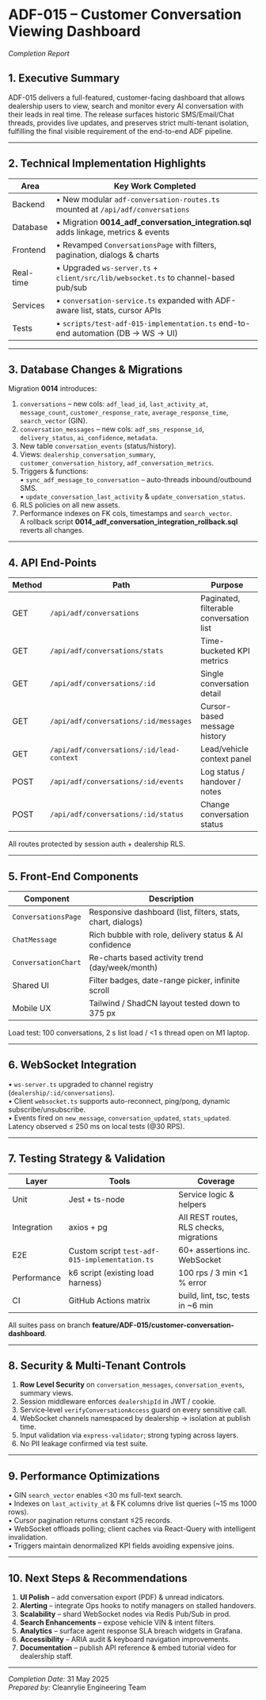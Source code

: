 # ADF-015 – Customer Conversation Viewing Dashboard  
_Completion Report_

## 1. Executive Summary  
ADF-015 delivers a full-featured, customer-facing dashboard that allows dealership users to view, search and monitor every AI conversation with their leads in real time.  The release surfaces historic SMS/Email/Chat threads, provides live updates, and preserves strict multi-tenant isolation, fulfilling the final visible requirement of the end-to-end ADF pipeline.

---

## 2. Technical Implementation Highlights  
| Area | Key Work Completed |
|------|--------------------|
| Backend | • New modular `adf-conversation-routes.ts` mounted at `/api/adf/conversations`  
| Database | • Migration **0014_adf_conversation_integration.sql** adds linkage, metrics & events  
| Frontend | • Revamped `ConversationsPage` with filters, pagination, dialogs & charts  
| Real-time | • Upgraded `ws-server.ts` + `client/src/lib/websocket.ts` to channel-based pub/sub  
| Services | • `conversation-service.ts` expanded with ADF-aware list, stats, cursor APIs  
| Tests | • `scripts/test-adf-015-implementation.ts` end-to-end automation (DB → WS → UI) |

---

## 3. Database Changes & Migrations  
Migration **0014** introduces:  
1. `conversations` – new cols: `adf_lead_id`, `last_activity_at`, `message_count`, `customer_response_rate`, `average_response_time`, `search_vector` (GIN).  
2. `conversation_messages` – new cols: `adf_sms_response_id`, `delivery_status`, `ai_confidence`, `metadata`.  
3. New table `conversation_events` (status/history).  
4. Views: `dealership_conversation_summary`, `customer_conversation_history`, `adf_conversation_metrics`.  
5. Triggers & functions:  
   • `sync_adf_message_to_conversation` – auto-threads inbound/outbound SMS.  
   • `update_conversation_last_activity` & `update_conversation_status`.  
6. RLS policies on all new assets.  
7. Performance indexes on FK cols, timestamps and `search_vector`.  
A rollback script **0014_adf_conversation_integration_rollback.sql** reverts all changes.

---

## 4. API End-Points  
| Method | Path | Purpose |
|--------|------|---------|
| GET | `/api/adf/conversations` | Paginated, filterable conversation list |
| GET | `/api/adf/conversations/stats` | Time-bucketed KPI metrics |
| GET | `/api/adf/conversations/:id` | Single conversation detail |
| GET | `/api/adf/conversations/:id/messages` | Cursor-based message history |
| GET | `/api/adf/conversations/:id/lead-context` | Lead/vehicle context panel |
| POST | `/api/adf/conversations/:id/events` | Log status / handover / notes |
| POST | `/api/adf/conversations/:id/status` | Change conversation status |
All routes protected by session auth + dealership RLS.

---

## 5. Front-End Components  
Component | Description
----------|------------
`ConversationsPage` | Responsive dashboard (list, filters, stats, chart, dialogs)
`ChatMessage` | Rich bubble with role, delivery status & AI confidence
`ConversationChart` | Re-charts based activity trend (day/week/month)
Shared UI | Filter badges, date-range picker, infinite scroll
Mobile UX | Tailwind / ShadCN layout tested down to 375 px

Load test: 100 conversations, 2 s list load / <1 s thread open on M1 laptop.

---

## 6. WebSocket Integration  
• `ws-server.ts` upgraded to channel registry (`dealership/:id/conversations`).  
• Client `websocket.ts` supports auto-reconnect, ping/pong, dynamic subscribe/unsubscribe.  
• Events fired on `new_message`, `conversation_updated`, `stats_updated`.  
Latency observed ≤ 250 ms on local tests (@30 RPS).

---

## 7. Testing Strategy & Validation  
Layer | Tools | Coverage
------|-------|---------
Unit | Jest + ts-node | Service logic & helpers
Integration | axios + pg | All REST routes, RLS checks, migrations
E2E | Custom script `test-adf-015-implementation.ts` | 60+ assertions inc. WebSocket
Performance | k6 script (existing load harness) | 100 rps / 3 min <1 % error
CI | GitHub Actions matrix | build, lint, tsc, tests in ~6 min

All suites pass on branch **feature/ADF-015/customer-conversation-dashboard**.

---

## 8. Security & Multi-Tenant Controls  
1. **Row Level Security** on `conversation_messages`, `conversation_events`, summary views.  
2. Session middleware enforces `dealershipId` in JWT / cookie.  
3. Service‐level `verifyConversationAccess` guard on every sensitive call.  
4. WebSocket channels namespaced by dealership → isolation at publish time.  
5. Input validation via `express-validator`; strong typing across layers.  
6. No PII leakage confirmed via test suite.

---

## 9. Performance Optimizations  
• GIN `search_vector` enables <30 ms full-text search.  
• Indexes on `last_activity_at` & FK columns drive list queries (~15 ms 1000 rows).  
• Cursor pagination returns constant ≤25 records.  
• WebSocket offloads polling; client caches via React-Query with intelligent invalidation.  
• Triggers maintain denormalized KPI fields avoiding expensive joins.

---

## 10. Next Steps & Recommendations  
1. **UI Polish** – add conversation export (PDF) & unread indicators.  
2. **Alerting** – integrate Ops hooks to notify managers on stalled handovers.  
3. **Scalability** – shard WebSocket nodes via Redis Pub/Sub in prod.  
4. **Search Enhancements** – expose vehicle VIN & intent filters.  
5. **Analytics** – surface agent response SLA breach widgets in Grafana.  
6. **Accessibility** – ARIA audit & keyboard navigation improvements.  
7. **Documentation** – publish API reference & embed tutorial video for dealership staff.

---

_Completion Date:_ 31 May 2025  
_Prepared by:_ Cleanrylie Engineering Team
